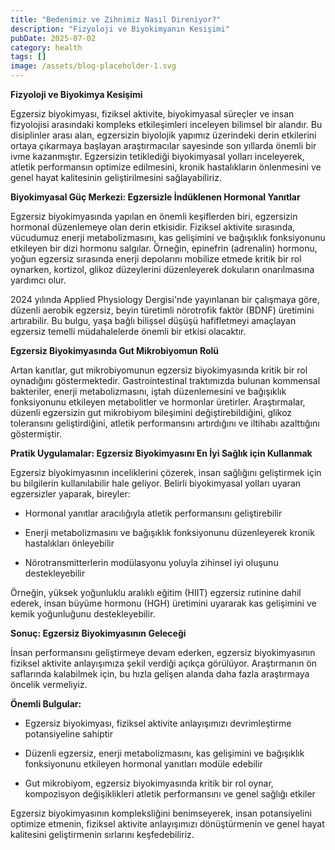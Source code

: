 ```yaml
---
title: "Bedenimiz ve Zihnimiz Nasıl Direniyor?"
description: "Fizyoloji ve Biyokimyanın Kesişimi"
pubDate: 2025-07-02
category: health
tags: []
image: /assets/blog-placeholder-1.svg
---
```


**Fizyoloji ve Biyokimya Kesişimi**

Egzersiz biyokimyası, fiziksel aktivite, biyokimyasal süreçler ve insan fizyolojisi arasındaki kompleks etkileşimleri inceleyen bilimsel bir alandır. Bu disiplinler arası alan, egzersizin biyolojik yapımız üzerindeki derin etkilerini ortaya çıkarmaya başlayan araştırmacılar sayesinde son yıllarda önemli bir ivme kazanmıştır. Egzersizin tetiklediği biyokimyasal yolları inceleyerek, atletik performansın optimize edilmesini, kronik hastalıkların önlenmesini ve genel hayat kalitesinin geliştirilmesini sağlayabiliriz.

**Biyokimyasal Güç Merkezi: Egzersizle İndüklenen Hormonal Yanıtlar**

Egzersiz biyokimyasında yapılan en önemli keşiflerden biri, egzersizin hormonal düzenlemeye olan derin etkisidir. Fiziksel aktivite sırasında, vücudumuz enerji metabolizmasını, kas gelişimini ve bağışıklık fonksiyonunu etkileyen bir dizi hormonu salgılar. Örneğin, epinefrin (adrenalin) hormonu, yoğun egzersiz sırasında enerji depolarını mobilize etmede kritik bir rol oynarken, kortizol, glikoz düzeylerini düzenleyerek dokuların onarılmasına yardımcı olur.

2024 yılında Applied Physiology Dergisi'nde yayınlanan bir çalışmaya göre, düzenli aerobik egzersiz, beyin türetimli nörotrofik faktör (BDNF) üretimini artırabilir. Bu bulgu, yaşa bağlı bilişsel düşüşü hafifletmeyi amaçlayan egzersiz temelli müdahalelerde önemli bir etkisi olacaktır.

**Egzersiz Biyokimyasında Gut Mikrobiyomun Rolü**

Artan kanıtlar, gut mikrobiyomunun egzersiz biyokimyasında kritik bir rol oynadığını göstermektedir. Gastrointestinal traktımızda bulunan kommensal bakteriler, enerji metabolizmasını, iştah düzenlemesini ve bağışıklık fonksiyonunu etkileyen metabolitler ve hormonlar üretirler. Araştırmalar, düzenli egzersizin gut mikrobiyom bileşimini değiştirebildiğini, glikoz toleransını geliştirdiğini, atletik performansını artırdığını ve iltihabı azalttığını göstermiştir.

**Pratik Uygulamalar: Egzersiz Biyokimyasını En İyi Sağlık için Kullanmak**

Egzersiz biyokimyasının inceliklerini çözerek, insan sağlığını geliştirmek için bu bilgilerin kullanılabilir hale geliyor. Belirli biyokimyasal yolları uyaran egzersizler yaparak, bireyler:

* Hormonal yanıtlar aracılığıyla atletik performansını geliştirebilir

* Enerji metabolizmasını ve bağışıklık fonksiyonunu düzenleyerek kronik hastalıkları önleyebilir

* Nörotransmitterlerin modülasyonu yoluyla zihinsel iyi oluşunu destekleyebilir

Örneğin, yüksek yoğunluklu aralıklı eğitim (HIIT) egzersiz rutinine dahil ederek, insan büyüme hormonu (HGH) üretimini uyararak kas gelişimini ve kemik yoğunluğunu destekleyebilir.

**Sonuç: Egzersiz Biyokimyasının Geleceği**

İnsan performansını geliştirmeye devam ederken, egzersiz biyokimyasının fiziksel aktivite anlayışımıza şekil verdiği açıkça görülüyor. Araştırmanın ön saflarında kalabilmek için, bu hızla gelişen alanda daha fazla araştırmaya öncelik vermeliyiz.

**Önemli Bulgular:**

* Egzersiz biyokimyası, fiziksel aktivite anlayışımızı devrimleştirme potansiyeline sahiptir

* Düzenli egzersiz, enerji metabolizmasını, kas gelişimini ve bağışıklık fonksiyonunu etkileyen hormonal yanıtları modüle edebilir

* Gut mikrobiyom, egzersiz biyokimyasında kritik bir rol oynar, kompozisyon değişiklikleri atletik performansını ve genel sağlığı etkiler

Egzersiz biyokimyasının kompleksliğini benimseyerek, insan potansiyelini optimize etmenin, fiziksel aktivite anlayışımızı dönüştürmenin ve genel hayat kalitesini geliştirmenin sırlarını keşfedebiliriz.